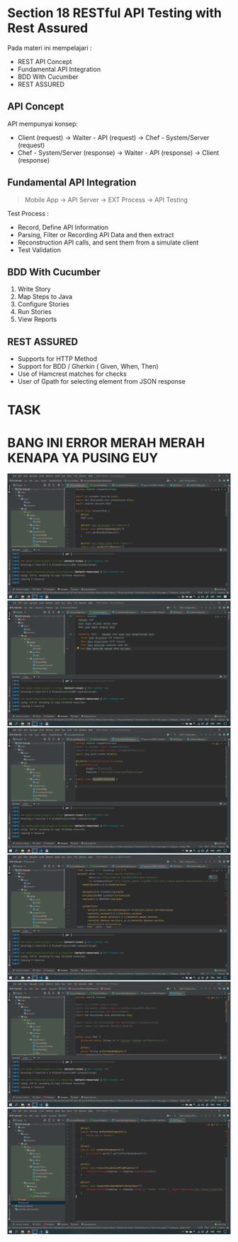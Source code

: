 # Section 18 RESTful API Testing with Rest Assured

Pada materi ini mempelajari :

- REST API Concept
- Fundamental API Integration
- BDD With Cucumber
- REST ASSURED

## API Concept

API mempunyai konsep:
<br>

- Client (request) -> Waiter - API (request) -> Chef - System/Server (request)
  <br>
- Chef - System/Server (response) -> Waiter - API (response) -> Client (response)
  <br>

## Fundamental API Integration

> Mobile App -> API Server -> EXT Process -> API Testing

Test Process :

- Record, Define API Information
- Parsing, Filter or Recording API Data and then extract
- Reconstruction API calls, and sent them from a simulate client
- Test Validation

## BDD With Cucumber

1. Write Story
2. Map Steps to Java
3. Configure Stories
4. Run Stories
5. View Reports

## REST ASSURED

- Supports for HTTP Method
- Support for BDD / Gherkin ( Given, When, Then)
- Use of Hamcrest matches for checks
- User of Gpath for selecting element from JSON response

# TASK

# BANG INI ERROR MERAH MERAH KENAPA YA PUSING EUY

<img src="screenshot/Screenshot_1.png">
<img src="screenshot/Screenshot_2.png">
<img src="screenshot/Screenshot_3.png">
<img src="screenshot/Screenshot_4.png">
<img src="screenshot/Screenshot_5.png">
<img src="screenshot/Screenshot_6.png">
